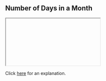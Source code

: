##  Number of Days in a Month 

<iframe></iframe>

Click [here](Explanation.md) for an explanation.

